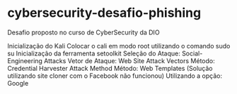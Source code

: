 # cybersecurity-desafio-phishing
Desafio proposto no curso de CyberSecurity da DIO

Inicialização do Kali
Colocar o cali em modo root utilizando o comando sudo su
Inicialização da ferramenta setoolkit
Seleção do Ataque: Social-Engineering Attacks
Vetor de Ataque: Web Site Attack Vectors
Método: Credential Harvester Attack Method
Método: Web Templates (Solução utilizando site cloner com o Facebook não funcionou)
Utilizando a opção: Google
